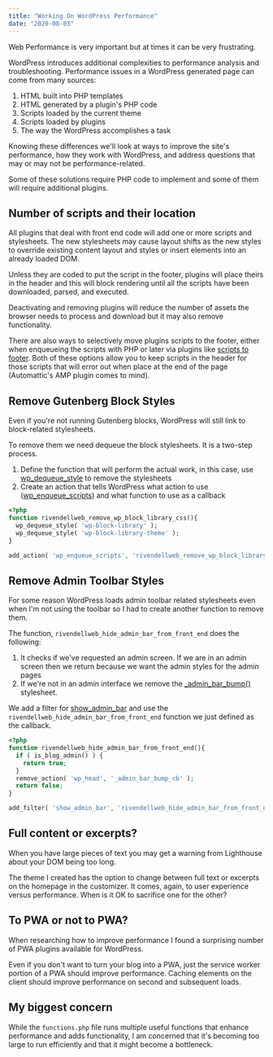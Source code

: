 ```yaml
---
title: "Working On WordPress Performance"
date: "2020-08-03"
---
```


Web Performance is very important but at times it can be very frustrating.

WordPress introduces additional complexities to performance analysis and troubleshooting. Performance issues in a WordPress generated page can come from many sources:

1. HTML built into PHP templates
2. HTML generated by a plugin's PHP code
3. Scripts loaded by the current theme
4. Scripts loaded by plugins
5. The way the WordPress accomplishes a task

Knowing these differences we'll look at ways to improve the site's performance, how they work with WordPress, and address questions that may or may not be performance-related.

Some of these solutions require PHP code to implement and some of them will require additional plugins.

## Number of scripts and their location

All plugins that deal with front end code will add one or more scripts and stylesheets. The new stylesheets may cause layout shifts as the new styles to override existing content layout and styles or insert elements into an already loaded DOM.

Unless they are coded to put the script in the footer, plugins will place theirs in the header and this will block rendering until all the scripts have been downloaded, parsed, and executed.

Deactivating and removing plugins will reduce the number of assets the browser needs to process and download but it may also remove functionality.

There are also ways to selectively move plugins scripts to the footer, either when enqueueing the scripts with PHP or later via plugins like [scripts to footer](https://wordpress.org/plugins/scripts-to-footerphp/). Both of these options allow you to keep scripts in the header for those scripts that will error out when place at the end of the page (Automattic's AMP plugin comes to mind).

## Remove Gutenberg Block Styles

Even if you're not running Gutenberg blocks, WordPress will still link to block-related stylesheets.

To remove them we need dequeue the block stylesheets. It is a two-step process.

1. Define the function that will perform the actual work, in this case, use [wp\_dequeue\_style](https://developer.wordpress.org/reference/functions/wp_dequeue_style/) to remove the stylesheets
2. Create an action that tells WordPress what action to use ([wp\_enqueue\_scripts](https://developer.wordpress.org/reference/hooks/wp_enqueue_scripts/)) and what function to use as a callback

```php
<?php
function rivendellweb_remove_wp_block_library_css(){
  wp_dequeue_style( 'wp-block-library' );
  wp_dequeue_style( 'wp-block-library-theme' );
}

add_action( 'wp_enqueue_scripts', 'rivendellweb_remove_wp_block_library_css', 9999 );
```

## Remove Admin Toolbar Styles

For some reason WordPress loads admin toolbar related stylesheets even when I'm not using the toolbar so I had to create another function to remove them.

The function, `rivendellweb_hide_admin_bar_from_front_end` does the following:

1. It checks if we've requested an admin screen. If we are in an admin screen then we return because we want the admin styles for the admin pages
2. If we're not in an admin interface we remove the [\_admin\_bar\_bump()](https://developer.wordpress.org/reference/functions/_admin_bar_bump_cb/) stylesheet.

We add a filter for [show\_admin\_bar](https://developer.wordpress.org/reference/functions/show_admin_bar/) and use the `rivendellweb_hide_admin_bar_from_front_end` function we just defined as the callback.

```php
<?php
function rivendellweb_hide_admin_bar_from_front_end(){
  if ( is_blog_admin() ) {
    return true;
  }
  remove_action( 'wp_head', '_admin_bar_bump_cb' );
  return false;
}

add_filter( 'show_admin_bar', 'rivendellweb_hide_admin_bar_from_front_end' );
```

## Full content or excerpts?

When you have large pieces of text you may get a warning from Lighthouse about your DOM being too long.

The theme I created has the option to change between full text or excerpts on the homepage in the customizer. It comes, again, to user experience versus performance. When is it OK to sacrifice one for the other?

## To PWA or not to PWA?

When researching how to improve performance I found a surprising number of PWA plugins available for WordPress.

Even if you don't want to turn your blog into a PWA, just the service worker portion of a PWA should improve performance. Caching elements on the client should improve performance on second and subsequent loads.

## My biggest concern

While the `functions.php` file runs multiple useful functions that enhance performance and adds functionality, I am concerned that it's becoming too large to run efficiently and that it might become a bottleneck.
